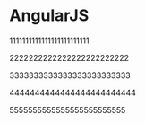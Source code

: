AngularJS
=========

1111111111111111111111111

2222222222222222222222222

3333333333333333333333333

4444444444444444444444444

5555555555555555555555555
